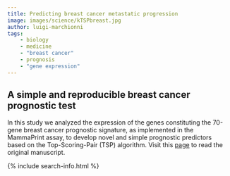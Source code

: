 ```yaml
---
title: Predicting breast cancer metastatic progression
image: images/science/kTSPbreast.jpg
author: luigi-marchionni
tags:
    - biology
    - medicine
    - "breast cancer"
    - prognosis
    - "gene expression"
---
```


## **A simple and reproducible breast cancer prognostic test**

In this study we analyzed the expression of the genes constituting the 70-gene breast cancer prognostic signature, as implemented in the MammaPrint assay, to develop novel and simple prognostic predictors based on the Top-Scoring-Pair (TSP) algorithm. 
Visit this [page](https://bmcgenomics.biomedcentral.com/articles/10.1186/1471-2164-14-336)
to read the original manuscript.

{% include search-info.html %}

